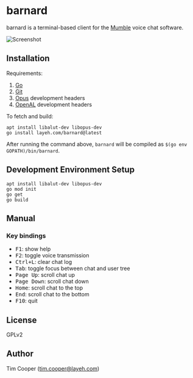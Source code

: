 # barnard

barnard is a terminal-based client for the [Mumble](https://mumble.info) voice
chat software.

![Screenshot](https://i.imgur.com/B8ldT5k.png)

## Installation

Requirements:

1. [Go](https://golang.org/)
2. [Git](https://git-scm.com/)
3. [Opus](https://opus-codec.org/) development headers
4. [OpenAL](http://kcat.strangesoft.net/openal.html) development headers

To fetch and build:

````
apt install libalut-dev libopus-dev
go install layeh.com/barnard@latest
````

After running the command above, `barnard` will be compiled as `$(go env GOPATH)/bin/barnard`.

## Development Environment Setup

````
apt install libalut-dev libopus-dev
go mod init
go get
go build
````

## Manual

### Key bindings

- <kbd>F1</kbd>: show help
- <kbd>F2</kbd>: toggle voice transmission
- <kbd>Ctrl+L</kbd>: clear chat log
- <kbd>Tab</kbd>: toggle focus between chat and user tree
- <kbd>Page Up</kbd>: scroll chat up
- <kbd>Page Down</kbd>: scroll chat down
- <kbd>Home</kbd>: scroll chat to the top
- <kbd>End</kbd>: scroll chat to the bottom
- <kbd>F10</kbd>: quit

## License

GPLv2

## Author

Tim Cooper (<tim.cooper@layeh.com>)
